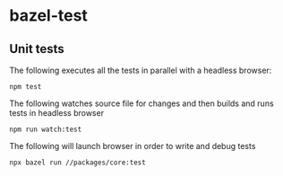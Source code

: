 # bazel-test

## Unit tests

The following executes all the tests in parallel with a headless browser:

```shell script
npm test
```

The following watches source file for changes and then builds and runs tests in headless browser

```shell script
npm run watch:test
```

The following will launch browser in order to write and debug tests

```shell script
npx bazel run //packages/core:test
```